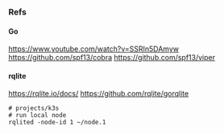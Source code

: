 ### Refs

#### Go

https://www.youtube.com/watch?v=SSRIn5DAmyw
https://github.com/spf13/cobra
https://github.com/spf13/viper

#### rqlite

https://rqlite.io/docs/
https://github.com/rqlite/gorqlite

```shell
# projects/k3s
# run local node
rqlited -node-id 1 ~/node.1
```
